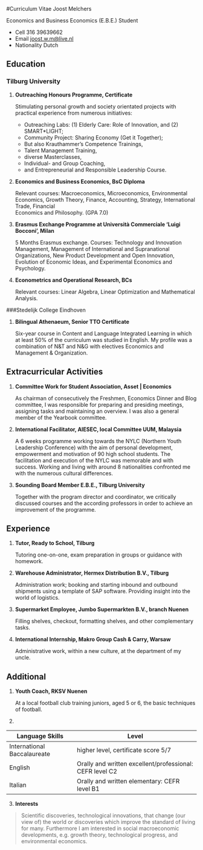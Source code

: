 #Curriculum Vitae Joost Melchers

Economics and Business Economics (E.B.E.) Student
* Cell 		      316 39639662
* Email 		      joost.w.m@live.nl 
* Nationality   	      Dutch

## Education
### Tilburg University
1. **Outreaching Honours Programme, Certificate**

   Stimulating personal growth and society orientated projects with practical experience from numerous initiatives:
      * Outreaching Labs: (1) Elderly Care: Role of Innovation, and (2) SMART*LIGHT; 
      * Community Project: Sharing Economy (Get it Together); 
      * But also Krauthammer’s Competence Trainings, 
      * Talent Management Training, 
      * diverse Masterclasses, 
      * Individual- and Group Coaching, 
      * and Entrepreneurial and Responsible Leadership Course.
      
2. **Economics and Business Economics, BsC Diploma**

   Relevant courses: Macroeconomics, Microeconomics, Environmental Economics,
   Growth Theory, Finance, Accounting, Strategy, International Trade, Financial 				
   Economics and Philosophy. (GPA 7.0)

3. **Erasmus Exchange Programme at Università Commerciale ‘Luigi Bocconi’, Milan**

   5 Months Erasmus exchange. Courses: Technology and Innovation Management,
   Management of International and Supranational Organizations, New Product
   Development and Open Innovation, Evolution of Economic Ideas, and Experimental
   Economics and Psychology.

4. **Econometrics and Operational Research, BCs**

   Relevant courses: Linear Algebra, Linear Optimization and Mathematical Analysis.
      
###Stedelijk College Eindhoven

1. **Bilingual Athenaeum, Senior TTO Certificate**

   Six-year course in Content and Language Integrated Learning in which at least 50% of the curriculum was studied in English. My          profile was a combination of N&T and N&G with electives Economics and Management & Organization.
   
## Extracurricular Activities

1. **Committee Work for Student Association, Asset | Economics**

   As chairman of consecutively the Freshmen, Economics Dinner and Blog committee, I was responsible for preparing and presiding            meetings, assigning tasks and maintaining an overview. I was also a general member of the Yearbook committee.
   
2. **International Facilitator, AIESEC, local Committee UUM, Malaysia**

   A 6 weeks programme working towards the NYLC (Northern Youth Leadership Conference) with the aim of personal development, empowerment    and motivation of 90 high school students. The facilitation and execution of the NYLC was memorable and with success. Working and        living with around 8 nationalities confronted me with the numerous cultural differences.
   
3. **Sounding Board Member E.B.E., Tilburg University**

   Together with the program director and coordinator, we critically discussed courses and the according professors in order to achieve    an improvement of the programme.

## Experience

1. **Tutor, Ready to School, Tilburg**

   Tutoring one-on-one, exam preparation in groups or guidance with homework.
   
2. **Warehouse Administrator, Hermex Distribution B.V., Tilburg**

   Administration work; booking and starting inbound and outbound shipments using a template of SAP software. Providing insight into the    world of logistics.
   
3. **Supermarket Employee, Jumbo Supermarkten B.V., branch Nuenen**

   Filling shelves, checkout, formatting shelves, and other complementary tasks.
   
4. **International Internship, Makro Group Cash & Carry, Warsaw**

   Administrative work, within a new culture, at the department of my uncle.
   
## Additional

1. **Youth Coach, RKSV Nuenen**

   At a local football club training juniors, aged 5 or 6, the basic techniques of football.
   
2.    
Language Skills | Level
----------------|------
International Baccalaureate | higher level, certificate score 5/7
English | Orally and written excellent/professional: CEFR level C2
Italian | Orally and written elementary: CEFR level B1

3. **Interests**

>   Scientific discoveries, technological innovations, that change (our view of) the world or discoveries which improve the standard of  living for many. Furthermore I am interested in social macroeconomic developments, e.g. growth theory, technological progress, and   environmental economics.
   
   
